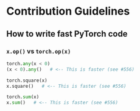 # Contribution Guidelines

## How to write fast PyTorch code

### `x.op()` vs `torch.op(x)`

```python
torch.any(x < 0)
(x < 0).any()   # <-- This is faster (see #556)
```

```python
torch.square(x)
x.square()   # <-- This is faster (see #556)
```

```python
torch.sum(x)
x.sum()   # <-- This is faster (see #556)
```
